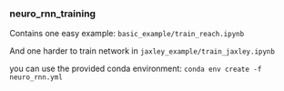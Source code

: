 ### neuro_rnn_training

Contains one easy example: `basic_example/train_reach.ipynb`

And one harder to train network in `jaxley_example/train_jaxley.ipynb`



you can use the provided conda environment: 
```conda env create -f neuro_rnn.yml```
